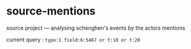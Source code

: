 # source-mentions
source project — analysing schenghen's events by the actors mentions 

current query : `type:1 field:6:5467 or t:10 or t:20`

